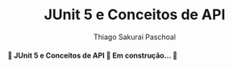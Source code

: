 <h1 align="center">JUnit 5 e Conceitos de API</h1>
<p align="center">Thiago Sakurai Paschoal</p>

<h4> 
	🚧  JUnit 5 e Conceitos de API 🚀 Em construção...  🚧
</h4>

